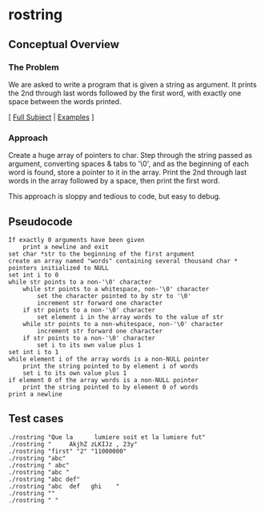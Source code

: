 # rostring

## Conceptual Overview
### The Problem
We are asked to write a program that is given a string as argument. It prints the 2nd through last words followed by the first word, with exactly one space between the words printed.

[ [Full Subject](subject.en.txt) | [Examples](examples.txt) ]

### Approach
Create a huge array of pointers to char. Step through the string passed as argument, converting spaces & tabs to '\0', and as the beginning of each word is found, store a pointer to it in the array. Print the 2nd through last words in the array followed by a space, then print the first word.

This approach is sloppy and tedious to code, but easy to debug.

## Pseudocode
```
If exactly 0 arguments have been given
	print a newline and exit
set char *str to the beginning of the first argument
create an array named "words" containing several thousand char * pointers initialized to NULL
set int i to 0
while str points to a non-'\0' character
	while str points to a whitespace, non-'\0' character
		set the character pointed to by str to '\0'
		increment str forward one character
	if str points to a non-'\0' character
		set element i in the array words to the value of str
	while str points to a non-whitespace, non-'\0' character
		increment str forward one character
	if str points to a non-'\0' character
		set i to its own value plus 1
set int i to 1
while element i of the array words is a non-NULL pointer
	print the string pointed to by element i of words
	set i to its own value plus 1
if element 0 of the array words is a non-NULL pointer
	print the string pointed to by element 0 of words
print a newline
```

## Test cases
```
./rostring "Que la      lumiere soit et la lumiere fut"
./rostring "     AkjhZ zLKIJz , 23y"
./rostring "first" "2" "11000000"
./rostring "abc"
./rostring " abc"
./rostring "abc "
./rostring "abc def"
./rostring "abc  def   ghi    "
./rostring ""
./rostring " "
```